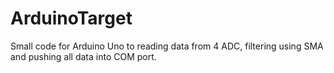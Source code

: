 # ArduinoTarget
Small code for Arduino Uno to reading data from 4 ADC, filtering using SMA and pushing all data into COM port.
